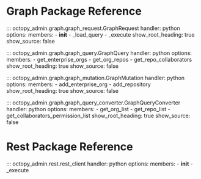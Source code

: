 # Graph Package Reference

::: octopy_admin.graph.graph_request.GraphRequest
    handler: python
    options:
      members:
        - __init__
        - _load_query
        - _execute
      show_root_heading: true
      show_source: false

::: octopy_admin.graph.graph_query.GraphQuery
    handler: python
    options:
      members:
        - get_enterprise_orgs
        - get_org_repos
        - get_repo_collaborators
      show_root_heading: true
      show_source: false

::: octopy_admin.graph.graph_mutation.GraphMutation
    handler: python
    options:
      members:
        - add_enterprise_org
        - add_repository
      show_root_heading: true
      show_source: false

::: octopy_admin.graph.graph_query_converter.GraphQueryConverter
    handler: python
    options:
      members:
        - get_org_list
        - get_repo_list
        - get_collaborators_permission_list
      show_root_heading: true
      show_source: false

# Rest Package Reference

::: octopy_admin.rest.rest_client
    handler: python
    options:
      members:
        - __init__
        - _execute